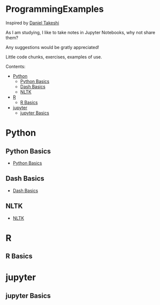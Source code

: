 # ProgrammingExamples
Inspired by [Daniel Takeshi][1]

As I am studying, I like to take notes in Jupyter Notebooks, why not share them?

Any suggestions would be gratly appreciated!

Little code chunks, exercises, examples of use.

Contents:

- [Python](#python)
  * [Python Basics](#python-basics)
  * [Dash Basics](#dash-basics)
  * [NLTK](#nltk)
- [R](#r)
  * [R Basics](#r-basics)
- [jupyter](#jupyter)
  * [jupyter Basics](#jupyter-basics)



# Python

## Python Basics
- [Python Basics](https://github.com/Ale-g-g/ProgrammingExamples/tree/main/Python/Python%20Basics)

## Dash Basics
- [Dash Basics](https://github.com/Ale-g-g/ProgrammingExamples/tree/main/Python/Dash%20Basics)

## NLTK
- [NLTK](https://github.com/Ale-g-g/ProgrammingExamples/tree/main/Python/NLTK)
# R

## R Basics

# jupyter

## jupyter Basics

[1]:https://github.com/DanielTakeshi
